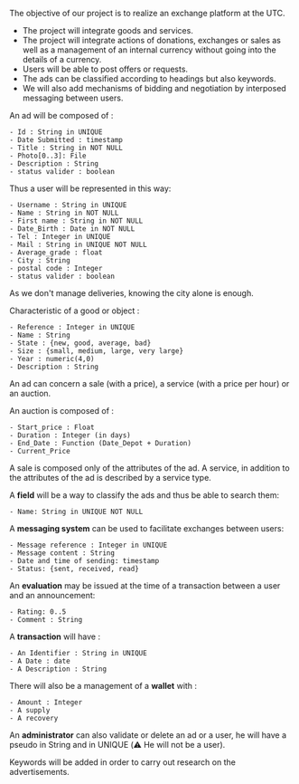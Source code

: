 The objective of our project is to realize an exchange platform at the UTC.
- The project will integrate goods and services.
- The project will integrate actions of donations, exchanges or sales as well as a management of an internal currency without going into the details of a currency.
- Users will be able to post offers or requests.
- The ads can be classified according to headings but also keywords.
- We will also add mechanisms of bidding and negotiation by interposed messaging between users.



An ad will be composed of :

    - Id : String in UNIQUE
    - Date Submitted : timestamp
    - Title : String in NOT NULL
    - Photo[0..3]: File
    - Description : String
    - status valider : boolean

Thus a user will be represented in this way:

    - Username : String in UNIQUE
    - Name : String in NOT NULL
    - First name : String in NOT NULL
    - Date_Birth : Date in NOT NULL
    - Tel : Integer in UNIQUE
    - Mail : String in UNIQUE NOT NULL
    - Average_grade : float
    - City : String
    - postal code : Integer
    - status valider : boolean
    
As we don't manage deliveries, knowing the city alone is enough.

Characteristic of a good or object :

    - Reference : Integer in UNIQUE
    - Name : String
    - State : {new, good, average, bad}
    - Size : {small, medium, large, very large}
    - Year : numeric(4,0)
    - Description : String
 
 An ad can concern a sale (with a price), a service (with a price per hour) or an auction.
 
 An auction is composed of :

    - Start_price : Float
    - Duration : Integer (in days)
    - End_Date : Function (Date_Depot + Duration)
    - Current_Price
    
A sale is composed only of the attributes of the ad.
A service, in addition to the attributes of the ad is described by a service type.

A **field** will be a way to classify the ads and thus be able to search them:

    - Name: String in UNIQUE NOT NULL

A **messaging system** can be used to facilitate exchanges between users:

    - Message reference : Integer in UNIQUE
    - Message content : String
    - Date and time of sending: timestamp
    - Status: {sent, received, read}


An **evaluation** may be issued at the time of a transaction between a user and an announcement:

    - Rating: 0..5
    - Comment : String

A **transaction** will have :

    - An Identifier : String in UNIQUE
    - A Date : date
    - A Description : String

There will also be a management of a **wallet** with :

    - Amount : Integer
    - A supply
    - A recovery

An **administrator** can also validate or delete an ad or a user, he will have a pseudo in String and in UNIQUE (⚠️ He will not be a user).

Keywords will be added in order to carry out research on the advertisements.
